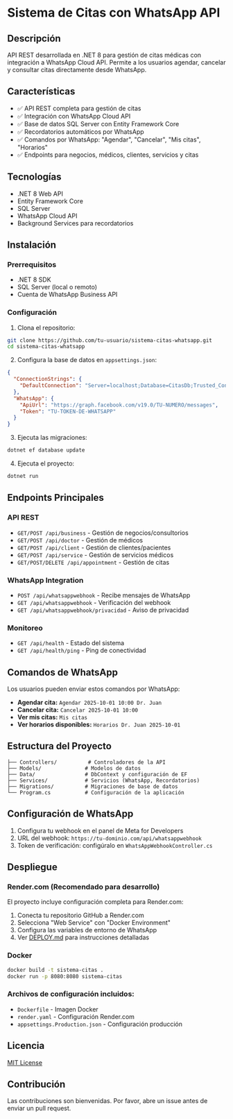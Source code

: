 # Sistema de Citas con WhatsApp API

## Descripción
API REST desarrollada en .NET 8 para gestión de citas médicas con integración a WhatsApp Cloud API. Permite a los usuarios agendar, cancelar y consultar citas directamente desde WhatsApp.

## Características
- ✅ API REST completa para gestión de citas
- ✅ Integración con WhatsApp Cloud API
- ✅ Base de datos SQL Server con Entity Framework Core
- ✅ Recordatorios automáticos por WhatsApp
- ✅ Comandos por WhatsApp: "Agendar", "Cancelar", "Mis citas", "Horarios"
- ✅ Endpoints para negocios, médicos, clientes, servicios y citas

## Tecnologías
- .NET 8 Web API
- Entity Framework Core
- SQL Server
- WhatsApp Cloud API
- Background Services para recordatorios

## Instalación

### Prerrequisitos
- .NET 8 SDK
- SQL Server (local o remoto)
- Cuenta de WhatsApp Business API

### Configuración
1. Clona el repositorio:
```bash
git clone https://github.com/tu-usuario/sistema-citas-whatsapp.git
cd sistema-citas-whatsapp
```

2. Configura la base de datos en `appsettings.json`:
```json
{
  "ConnectionStrings": {
    "DefaultConnection": "Server=localhost;Database=CitasDb;Trusted_Connection=True;TrustServerCertificate=True;"
  },
  "WhatsApp": {
    "ApiUrl": "https://graph.facebook.com/v19.0/TU-NUMERO/messages",
    "Token": "TU-TOKEN-DE-WHATSAPP"
  }
}
```

3. Ejecuta las migraciones:
```bash
dotnet ef database update
```

4. Ejecuta el proyecto:
```bash
dotnet run
```

## Endpoints Principales

### API REST
- `GET/POST /api/business` - Gestión de negocios/consultorios
- `GET/POST /api/doctor` - Gestión de médicos
- `GET/POST /api/client` - Gestión de clientes/pacientes
- `GET/POST /api/service` - Gestión de servicios médicos
- `GET/POST/DELETE /api/appointment` - Gestión de citas

### WhatsApp Integration
- `POST /api/whatsappwebhook` - Recibe mensajes de WhatsApp
- `GET /api/whatsappwebhook` - Verificación del webhook
- `GET /api/whatsappwebhook/privacidad` - Aviso de privacidad

### Monitoreo
- `GET /api/health` - Estado del sistema
- `GET /api/health/ping` - Ping de conectividad

## Comandos de WhatsApp

Los usuarios pueden enviar estos comandos por WhatsApp:

- **Agendar cita:** `Agendar 2025-10-01 10:00 Dr. Juan`
- **Cancelar cita:** `Cancelar 2025-10-01 10:00`
- **Ver mis citas:** `Mis citas`
- **Ver horarios disponibles:** `Horarios Dr. Juan 2025-10-01`

## Estructura del Proyecto
```
├── Controllers/          # Controladores de la API
├── Models/              # Modelos de datos
├── Data/                # DbContext y configuración de EF
├── Services/            # Servicios (WhatsApp, Recordatorios)
├── Migrations/          # Migraciones de base de datos
└── Program.cs           # Configuración de la aplicación
```

## Configuración de WhatsApp

1. Configura tu webhook en el panel de Meta for Developers
2. URL del webhook: `https://tu-dominio.com/api/whatsappwebhook`
3. Token de verificación: configúralo en `WhatsAppWebhookController.cs`

## Despliegue

### Render.com (Recomendado para desarrollo)
El proyecto incluye configuración completa para Render.com:

1. Conecta tu repositorio GitHub a Render.com
2. Selecciona "Web Service" con "Docker Environment"
3. Configura las variables de entorno de WhatsApp
4. Ver [DEPLOY.md](DEPLOY.md) para instrucciones detalladas

### Docker
```bash
docker build -t sistema-citas .
docker run -p 8080:8080 sistema-citas
```

### Archivos de configuración incluidos:
- `Dockerfile` - Imagen Docker
- `render.yaml` - Configuración Render.com
- `appsettings.Production.json` - Configuración producción

## Licencia
[MIT License](LICENSE)

## Contribución
Las contribuciones son bienvenidas. Por favor, abre un issue antes de enviar un pull request.
